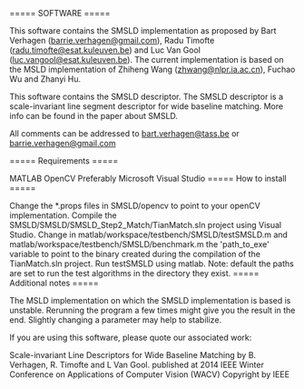 ===== SOFTWARE =====

This software contains the SMSLD implementation as proposed by Bart Verhagen (barrie.verhagen@gmail.com), Radu Timofte (radu.timofte@esat.kuleuven.be) and Luc Van Gool (luc.vangool@esat.kuleuven.be). The current implementation is based on the MSLD implementation of Zhiheng Wang (zhwang@nlpr.ia.ac.cn), Fuchao Wu and Zhanyi Hu.

This software contains the SMSLD descriptor. The SMSLD descriptor is a scale-invariant line segment descriptor for wide baseline matching. More info can be found in the paper about SMSLD.

All comments can be addressed to bart.verhagen@tass.be or barrie.verhagen@gmail.com

===== Requirements =====

MATLAB
OpenCV
Preferably Microsoft Visual Studio
===== How to install =====

Change the *.props files in SMSLD/opencv to point to your openCV implementation.
Compile the SMSLD/SMSLD/SMSLD_Step2_Match/TianMatch.sln project using Visual Studio.
Change in matlab/workspace/testbench/SMSLD/testSMSLD.m and matlab/workspace/testbench/SMSLD/benchmark.m the 'path_to_exe' variable to point to the binary created during the compilation of the TianMatch.sln project.
Run testSMSLD using matlab. Note: default the paths are set to run the test algorithms in the directory they exist.
===== Additional notes =====

The MSLD implementation on which the SMSLD implementation is based is unstable. Rerunning the program a few times might give you the result in the end. Slightly changing a parameter may help to stabilize.

If you are using this software, please quote our associated work:

Scale-invariant Line Descriptors for Wide Baseline Matching by B. Verhagen, R. Timofte and L Van Gool. published at 2014 IEEE Winter Conference on Applications of Computer Vision (WACV) Copyright by IEEE